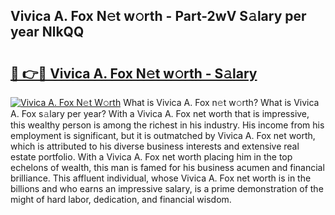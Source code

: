 ## Vivica A. Fox N𝚎t w𝚘rth - Part-2wV S𝚊lary per year NlkQQ

# <h2><a href="http://gc2q52.nevu.top/?p=Vivica+A.+Fox">🔗 👉🔴 Vivica A. Fox N𝚎t w𝚘rth - S𝚊lary</a></h2>

[![Vivica A. Fox N𝚎t W𝚘rth](https://i.imgur.com/Oavwk0R.jpeg)](http://gc2q52.nevu.top/?p=Vivica+A.+Fox)
What is Vivica A. Fox n𝚎t w𝚘rth? What is Vivica A. Fox s𝚊lary per year?
With a Vivica A. Fox net worth that is impressive, this wealthy person is among the richest in his industry. His income from his employment is significant, but it is outmatched by Vivica A. Fox net worth, which is attributed to his diverse business interests and extensive real estate portfolio. With a Vivica A. Fox net worth placing him in the top echelons of wealth, this man is famed for his business acumen and financial brilliance. This affluent individual, whose Vivica A. Fox net worth is in the billions and who earns an impressive salary, is a prime demonstration of the might of hard labor, dedication, and financial wisdom.
